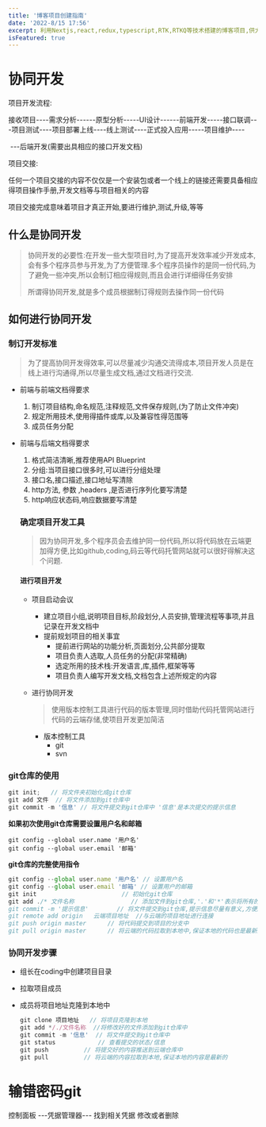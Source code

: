 ```yaml
---
title: '博客项目创建指南'
date: '2022-8/15 17:56'
excerpt: 利用Nextjs,react,redux,typescript,RTK,RTKQ等技术搭建的博客项目,供大家参考指正
isFeatured: true
---
```


# 协同开发

项目开发流程:

接收项目----需求分析------原型分析-----UI设计------前端开发-----接口联调---项目测试----项目部署上线----线上测试----正式投入应用-----项目维护----

​										---后端开发(需要出具相应的接口开发文档)

项目交接:

任何一个项目交接的内容不仅仅是一个安装包或者一个线上的链接还需要具备相应得项目操作手册,开发文档等与项目相关的内容

项目交接完成意味着项目才真正开始,要进行维护,测试,升级,等等

## 什么是协同开发

> 协同开发的必要性:在开发一些大型项目时,为了提高开发效率减少开发成本,会有多个程序员参与开发,为了方便管理.多个程序员操作的是同一份代码,为了避免一些冲突,所以会制订相应得规则,而且会进行详细得任务安排
>
> 所谓得协同开发,就是多个成员根据制订得规则去操作同一份代码

## 如何进行协同开发



### 制订开发标准

> 为了提高协同开发得效率,可以尽量减少沟通交流得成本,项目开发人员是在线上进行沟通得,所以尽量生成文档,通过文档进行交流.

- 前端与前端文档得要求

  1. 制订项目结构,命名规范,注释规范,文件保存规则,(为了防止文件冲突)
  2. 规定所用技术,使用得插件或库,以及兼容性得范围等
  3. 成员任务分配

- 前端与后端文档得要求

  1. 格式简洁清晰,推荐使用API Blueprint
  2. 分组:当项目接口很多时,可以进行分组处理
  3. 接口名,接口描述,接口地址写清除
  4. http方法, 参数  ,headers  ,是否进行序列化要写清楚
  5. http响应状态码,响应数据要写清楚

  ### 确定项目开发工具

  > 因为协同开发,多个程序员会去维护同一份代码,所以将代码放在云端更加得方便,比如github,coding,码云等代码托管网站就可以很好得解决这个问题.

  #### 进行项目开发

  - 项目启动会议

    - 建立项目小组,说明项目目标,阶段划分,人员安排,管理流程等事项,并且记录在开发文档中
    - 提前规划项目的相关事宜
      - 提前进行网站的功能分析,页面划分,公共部分提取
      - 项目负责人选取,人员任务的分配(非常精确)
      - 选定所用的技术栈:开发语言,库,插件,框架等等
      - 项目负责人编写开发文档,文档包含上述所规定的内容

  - 进行协同开发

    > 使用版本控制工具进行代码的版本管理,同时借助代码托管网站进行代码的云端存储,使项目开发更加简洁

    - 版本控制工具
      - git
      - svn

### git仓库的使用

```javascript
git init;   // 将文件夹初始化成git仓库
git add 文件	// 将文件添加到git仓库中
git commit -m '信息' // 将文件提交到git仓库中 '信息'是本次提交的提示信息
```

**如果初次使用git仓库需要设置用户名和邮箱**

```
git config --global user.name '用户名'
git config --global user.email '邮箱'
```

**git仓库的完整使用指令**

```javascript
git config --global user.name '用户名' // 设置用户名
git config --global user.email '邮箱' // 设置用户的邮箱
git init						// 初始化git仓库
git add ./* 文件名称				// 添加文件到git仓库,'.'和'*'表示将所有的文件都进行添加,如果添加单个的文件就直接写文件的名称
git commit -m '提示信息'		// 将文件提交到git仓库,提示信息尽量有意义,方便版本管理和控制
git remote add origin	云端项目地址	//与云端的项目地址进行连接
git push origin master		// 将代码提交到项目的分支中
git pull origin master		// 将云端的代码拉取到本地中,保证本地的代码也是最新的代码
```

### 协同开发步骤

- 组长在coding中创建项目目录

- 拉取项目成员

- 成员将项目地址克隆到本地中

  ```javascript
  git clone 项目地址   // 将项目克隆到本地
  git add */./文件名称	//将修改好的文件添加到git仓库中
  git commit -m '信息'  // 将文件提交到git仓库中
  git status			// 查看提交的状态/信息
  git push 			// 将提交好的内容推送到云端仓库中
  git pull			// 将云端的内容拉取到本地,保证本地的内容是最新的
  ```

  

# 输错密码git

控制面板 ---凭据管理器--- 找到相关凭据 修改或者删除